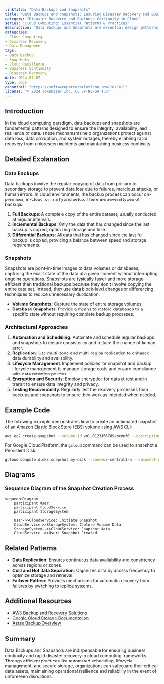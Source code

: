 ```yaml
---
linkTitle: "Data Backups and Snapshots"
title: "Data Backups and Snapshots: Ensuring Disaster Recovery and Business Continuity"
category: "Disaster Recovery and Business Continuity in Cloud"
series: "Cloud Computing: Essential Patterns & Practices"
description: "Data Backups and Snapshots are essential design patterns for disaster recovery in cloud computing environments. They ensure resilience and business continuity by providing mechanisms to regularly copy data for restoration, safeguarding against data loss, corruption, and unplanned downtime."
categories:
- Cloud Computing
- Disaster Recovery
- Data Management
tags:
- Data Backup
- Snapshots
- Cloud Resilience
- Business Continuity
- Disaster Recovery
date: 2024-07-07
type: docs
canonical: "https://softwarepatternslexicon.com/18/16/1"
license: "© 2024 Tokenizer Inc. CC BY-NC-SA 4.0"
---
```


## Introduction

In the cloud computing paradigm, data backups and snapshots are fundamental patterns designed to ensure the integrity, availability, and resilience of data. These mechanisms help organizations protect against data loss, data corruption, and system outages, thereby enabling rapid recovery from unforeseen incidents and maintaining business continuity.

## Detailed Explanation

### Data Backups

Data backups involve the regular copying of data from primary to secondary storage to prevent data loss due to failures, malicious attacks, or human errors. In cloud environments, the backup process can occur on-premises, in-cloud, or in a hybrid setup. There are several types of backups:

1. **Full Backups**: A complete copy of the entire dataset, usually conducted at regular intervals.
2. **Incremental Backups**: Only the data that has changed since the last backup is copied, optimizing storage and time.
3. **Differential Backups**: All data that has changed since the last full backup is copied, providing a balance between speed and storage requirements.

### Snapshots

Snapshots are point-in-time images of data volumes or databases, capturing the exact state of the data at a given moment without interrupting ongoing operations. Snapshots are typically faster and more storage-efficient than traditional backups because they don't involve copying the entire data set. Instead, they use data block-level changes or differencing techniques to reduce unnecessary duplication:

- **Volume Snapshots**: Capture the state of entire storage volumes.
- **Database Snapshots**: Provide a means to restore databases to a specific state without requiring complete backup processes.

### Architectural Approaches

1. **Automation and Scheduling**: Automate and schedule regular backups and snapshots to ensure consistency and reduce the chance of human error.
2. **Replication**: Use multi-zone and multi-region replication to enhance data durability and availability.
3. **Lifecycle Management**: Implement policies for snapshot and backup lifecycle management to manage storage costs and ensure compliance with data retention policies.
4. **Encryption and Security**: Employ encryption for data at rest and in transit to ensure data integrity and privacy.
5. **Testing Recoverability**: Regularly test the recovery processes from backups and snapshots to ensure they work as intended when needed.

## Example Code

The following example demonstrates how to create an automated snapshot of an Amazon Elastic Block Store (EBS) volume using AWS CLI:

```bash
aws ec2 create-snapshot --volume-id vol-0123456789abcdef0 --description "My automated snapshot"
```

For Google Cloud Platform, the `gcloud` command can be used to snapshot a Persistent Disk:

```bash
gcloud compute disks snapshot my-disk --zone=us-central1-a --snapshot-names=my-snapshot
```

## Diagrams

### Sequence Diagram of the Snapshot Creation Process

```mermaid
sequenceDiagram
    participant User
    participant CloudService
    participant StorageSystem

    User->>CloudService: Initiate Snapshot
    CloudService->>StorageSystem: Capture Volume Data
    StorageSystem-->>CloudService: Snapshot Data
    CloudService-->>User: Snapshot Created
```

## Related Patterns

- **Data Replication**: Ensures continuous data availability and consistency across regions or zones.
- **Cold and Hot Data Separation**: Organizes data by access frequency to optimize storage and retrieval.
- **Failover Pattern**: Provides mechanisms for automatic recovery from failures by switching to replica systems.

## Additional Resources

- [AWS Backup and Recovery Solutions](https://aws.amazon.com/backup-recovery)
- [Google Cloud Storage Documentation](https://cloud.google.com/storage/docs)
- [Azure Backup Overview](https://learn.microsoft.com/en-us/azure/backup/backup-overview)

## Summary

Data Backups and Snapshots are indispensable for ensuring business continuity and rapid disaster recovery in cloud computing frameworks. Through efficient practices like automated scheduling, lifecycle management, and secure storage, organizations can safeguard their critical data assets, maintaining operational resilience and reliability in the event of unforeseen disruptions.
